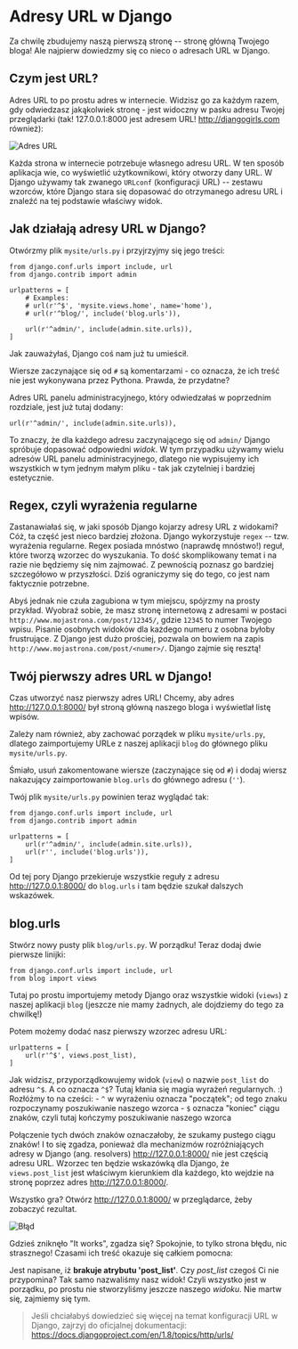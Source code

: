 # Adresy URL w Django

Za chwilę zbudujemy naszą pierwszą stronę -- stronę główną Twojego bloga! Ale najpierw dowiedzmy się co nieco o adresach URL w Django.

## Czym jest URL?

Adres URL to po prostu adres w internecie. Widzisz go za każdym razem, gdy odwiedzasz jakąkolwiek stronę - jest widoczny w pasku adresu Twojej przeglądarki (tak! 127.0.0.1:8000 jest adresem URL! http://djangogirls.com również):

![Adres URL](images/url.png)

Każda strona w internecie potrzebuje własnego adresu URL. W ten sposób aplikacja wie, co wyświetlić użytkownikowi, który otworzy dany URL. W Django używamy tak zwanego `URLconf` (konfiguracji URL) -- zestawu wzorców, które Django stara się dopasować do otrzymanego adresu URL i znaleźć na tej podstawie właściwy widok.

## Jak działają adresy URL w Django?

Otwórzmy plik `mysite/urls.py` i przyjrzyjmy się jego treści:

    from django.conf.urls import include, url
    from django.contrib import admin

    urlpatterns = [
        # Examples:
        # url(r'^$', 'mysite.views.home', name='home'),
        # url(r'^blog/', include('blog.urls')),

        url(r'^admin/', include(admin.site.urls)),
    ]


Jak zauważyłaś, Django coś nam już tu umieścił.

Wiersze zaczynające się od `#` są komentarzami - co oznacza, że ich treść nie jest wykonywana przez Pythona. Prawda, że przydatne?

Adres URL panelu administracyjnego, który odwiedzałaś w poprzednim rozdziale, jest już tutaj dodany:

    url(r'^admin/', include(admin.site.urls)),


To znaczy, że dla każdego adresu zaczynającego się od `admin/` Django spróbuje dopasować odpowiedni *widok*. W tym przypadku używamy wielu adresów URL panelu administracyjnego, dlatego nie wypisujemy ich wszystkich w tym jednym małym pliku - tak jak czytelniej i bardziej estetycznie.

## Regex, czyli wyrażenia regularne

Zastanawiałaś się, w jaki sposób Django kojarzy adresy URL z widokami? Cóż, ta część jest nieco bardziej złożona. Django wykorzystuje `regex` -- tzw. wyrażenia regularne. Regex posiada mnóstwo (naprawdę mnóstwo!) reguł, które tworzą wzorzec do wyszukania. To dość skomplikowany temat i na razie nie będziemy się nim zajmować. Z pewnością poznasz go bardziej szczegółowo w przyszłości. Dziś ograniczymy się do tego, co jest nam faktycznie potrzebne.

Abyś jednak nie czuła zagubiona w tym miejscu, spójrzmy na prosty przykład. Wyobraź sobie, że masz stronę internetową z adresami w postaci `http://www.mojastrona.com/post/12345/`, gdzie `12345` to numer Twojego wpisu. Pisanie osobnych widoków dla każdego numeru z osobna byłoby frustrujące. Z Django jest dużo prościej, pozwala on bowiem na zapis `http://www.mojastrona.com/post/<numer>/`. Django zajmie się resztą!

## Twój pierwszy adres URL w Django!

Czas utworzyć nasz pierwszy adres URL! Chcemy, aby adres http://127.0.0.1:8000/ był stroną główną naszego bloga i wyświetlał listę wpisów.

Zależy nam również, aby zachować porządek w pliku `mysite/urls.py`, dlatego zaimportujemy URLe z naszej aplikacji `blog` do głównego pliku `mysite/urls.py`.

Śmiało, usuń zakomentowane wiersze (zaczynające się od `#`) i dodaj wiersz nakazujący zaimportowanie `blog.urls` do głównego adresu (`''`).

Twój plik `mysite/urls.py` powinien teraz wyglądać tak:

    from django.conf.urls import include, url
    from django.contrib import admin

    urlpatterns = [
        url(r'^admin/', include(admin.site.urls)),
        url(r'', include('blog.urls')),
    ]


Od tej pory Django przekieruje wszystkie reguły z adresu http://127.0.0.1:8000/ do `blog.urls` i tam będzie szukał dalszych wskazówek.

## blog.urls

Stwórz nowy pusty plik `blog/urls.py`. W porządku! Teraz dodaj dwie pierwsze linijki:

    from django.conf.urls import include, url
    from blog import views


Tutaj po prostu importujemy metody Django oraz wszystkie widoki (`views`) z naszej aplikacji `blog` (jeszcze nie mamy żadnych, ale dojdziemy do tego za chwilkę!)

Potem możemy dodać nasz pierwszy wzorzec adresu URL:

    urlpatterns = [
        url(r'^$', views.post_list),
    ]


Jak widzisz, przyporządkowujemy widok (`view`) o nazwie `post_list` do adresu `^$`. A co oznacza `^$`? Tutaj kłania się magia wyrażeń regularnych. :) Rozłóżmy to na cześci: - `^` w wyrażeniu oznacza "początek"; od tego znaku rozpoczynamy poszukiwanie naszego wzorca - `$` oznacza "koniec" ciągu znaków, czyli tutaj kończymy poszukiwanie naszego wzorca

Połączenie tych dwóch znaków oznaczałoby, że szukamy pustego ciągu znaków! I to się zgadza, ponieważ dla mechanizmów rozróżniających adresy w Django (ang. resolvers) http://127.0.0.1:8000/ nie jest częścią adresu URL. Wzorzec ten będzie wskazówką dla Django, że `views.post_list` jest właściwym kierunkiem dla każdego, kto wejdzie na stronę poprzez adres http://127.0.0.1:8000/.

Wszystko gra? Otwórz http://127.0.0.1:8000/ w przeglądarce, żeby zobaczyć rezultat.

![Błąd](images/error1.png)

Gdzieś zniknęło "It works", zgadza się? Spokojnie, to tylko strona błędu, nic strasznego! Czasami ich treść okazuje się całkiem pomocna:

Jest napisane, iż **brakuje atrybutu 'post_list'**. Czy *post_list* czegoś Ci nie przypomina? Tak samo nazwaliśmy nasz widok! Czyli wszystko jest w porządku, po prostu nie stworzyliśmy jeszcze naszego *widoku*. Nie martw się, zajmiemy się tym.

> Jeśli chciałabyś dowiedzieć się więcej na temat konfiguracji URL w Django, zajrzyj do oficjalnej dokumentacji: https://docs.djangoproject.com/en/1.8/topics/http/urls/
